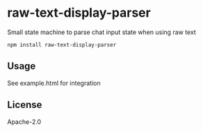 # raw-text-display-parser

Small state machine to parse chat input state when using raw text

```
npm install raw-text-display-parser
```

## Usage

See example.html for integration

## License

Apache-2.0

